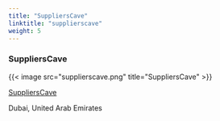 ```yaml
---
title: "SuppliersCave"
linktitle: "supplierscave"
weight: 5
---
```


### SuppliersCave

{{< image src="supplierscave.png" title="SuppliersCave" >}}

[SuppliersCave](https://www.supplierscave.com/)

Dubai, United Arab Emirates
